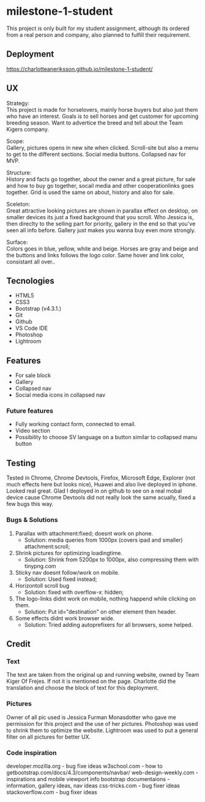 # milestone-1-student

This project is only built for my student assignment, 
although its ordered from a real person and company, also planned to fulfill their requirement.

## Deployment

   https://charlotteaneriksson.github.io/milestone-1-student/

## UX 
  Strategy:<br/>
    This project is made for horselovers, mainly horse buyers but also just them who have an interest. 
    Goals is to sell horses and get customer for upcoming breeding season.
    Want to advertice the breed and tell about the Team Kigers company.
  
  Scope:<br/>
    Gallery, pictures opens in new site when clicked. 
    Scroll-site but also a menu to get to the different sections.
    Social media buttons.
    Collapsed nav for MVP.
  
  Structure:<br/>
    History and facts go together, about the owner and a great picture, for sale and how to buy go together, 
    socail media and other cooperationlinks goes together.
    Grid is used the same on about, history and also for sale.
    
  Sceleton:<br/>
    Great attractive looking pictures are shown in parallax effect on desktop, 
    on smaller devices its just a fixed background that you scroll.
    Who Jessica is, then direclty to the selling part for priority, 
    gallery in the end so that you've seen all info before. 
    Gallery just makes you wanna buy even more strongly.
    
  Surface:<br/>
    Colors goes in blue, yellow, white and beige. 
    Horses are gray and beige and the buttons and links follows the logo color.
    Same hover and link color, consistant all over..

## Tecnologies
  - HTML5
  - CSS3
  - Bootstrap (v4.3.1.) 
  - Git
  - Github
  - VS Code IDE
  - Photoshop
  - Lightroom 
  
## Features
  - For sale block
  - Gallery
  - Collapsed nav
  - Social media icons in collapsed nav
  
### Future features
  - Fully working contact form, connected to email.
  - Video section
  - Possibility to choose SV language on a button similar to collapsed manu button 
  
## Testing 
   Tested in Chrome, Chrome Devtools, Firefox, Microsoft Edge, Explorer (not much effects here but looks nice), Huawei and also live deployed in iphone.
   Looked real great. 
Glad I deployed in on github to see on a real mobal device cause Chrome Devtools did not really look the same acually, fixed a few bugs this way.
### Bugs & Solutions
  1. Parallax with attachment:fixed; doesnt work on phone.
      - Solution: media queries from 1000px (covers ipad and smaller) attachment:scroll;
  2. Shrink pictures for optimizing loadingtime.
      - Solution: Shrink from 5200px to 1000px, also compressing them with tinypng.com 
  3. Sticky nav doesnt follow/work on mobile.
      - Solution: Used fixed instead;
  4. Horizontoll scroll bug
      - Solution: fixed with overflow-x: hidden;
  5. The logo-links didnt work on mobile, nothing happend while clicking on them.
       - Solution: Put id="destination" on other element then header.
  6. Some effects didnt work browser wide.
       - Solution: Tried adding autoprefixers for all browsers, some helped.
       
## Credit

### Text 
The text are taken from the original up and running website, owned by Team Kiger Of Frejes. If not it is mentioned on the page.
Charlotte did the translation and choose the block of text for this deployment.

### Pictures
Owner of all pic used is Jessica Furman Monasdotter who gave me permission for this project and the use of her pictures.
Photoshop was used to shrink them to optimize the website. 
Lightroom was used to put a general filter on all pictures for better UX.

### Code inspiration 
developer.mozilla.org - bug fixe ideas
w3school.com - how to
getbootstrap.com/docs/4.3/components/navbar/
web-design-weekly.com - inspirations and mobile viewport info 
bootstrap documentaions - information, gallery ideas, nav ideas
css-tricks.com - bug fixer ideas
stackoverflow.com - bug fixer ideas

